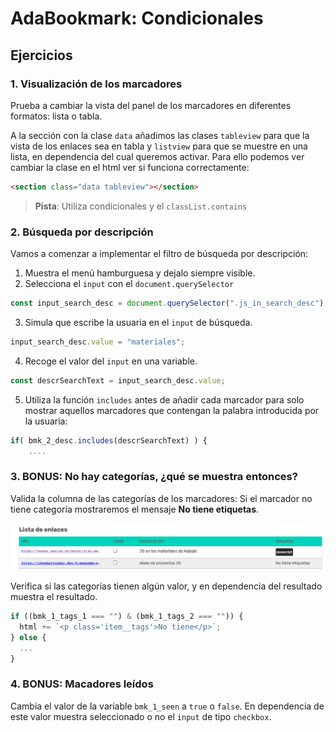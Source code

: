 # AdaBookmark: Condicionales

## Ejercicios

### 1. Visualización de los marcadores

Prueba a cambiar la vista del panel de los marcadores en diferentes formatos: lista o tabla.

A la sección con la clase `data` añadimos las clases `tableview` para que la vista de los enlaces sea en tabla y `listview` para que se muestre en una lista, en dependencia del cual queremos activar. Para ello podemos ver cambiar la clase en el html ver si funciona correctamente:

```html
<section class="data tableview"></section>
```

> **Pista**: Utiliza condicionales y el `classList.contains`

### 2. Búsqueda por descripción

Vamos a comenzar a implementar el filtro de búsqueda por descripción:

1. Muestra el menú hamburguesa y dejalo siempre visible.
2. Selecciona el `input` con el `document.querySelector`

```js
const input_search_desc = document.querySelector(".js_in_search_desc");
```

3. Simula que escribe la usuaria en el `input` de búsqueda.

```js
input_search_desc.value = "materiales";
```

4. Recoge el valor del `input` en una variable.

```js
const descrSearchText = input_search_desc.value;
```

5. Utiliza la función `includes` antes de añadir cada marcador para solo mostrar aquellos marcadores que contengan la palabra introducida por la usuaria:

```js
if( bmk_2_desc.includes(descrSearchText) ) {
    ....
```

### 3. BONUS: No hay categorías, ¿qué se muestra entonces?

Valida la columna de las categorías de los marcadores: Si el marcador no tiene categoría mostraremos el mensaje **No tiene etiquetas**.

![Listado sin categorias](./img/list_without_categories_bkm.png)

Verifica si las categorías tienen algún valor, y en dependencia del resultado muestra el resultado.

```js
if ((bmk_1_tags_1 === "") & (bmk_1_tags_2 === "")) {
  html += `<p class='item__tags'>No tiene</p>`;
} else {
  ...
}
```

### 4. BONUS: Macadores leídos

Cambia el valor de la variable `bmk_1_seen` a `true` o `false`. En dependencia de este valor muestra seleccionado o no el `input` de tipo `checkbox`.
